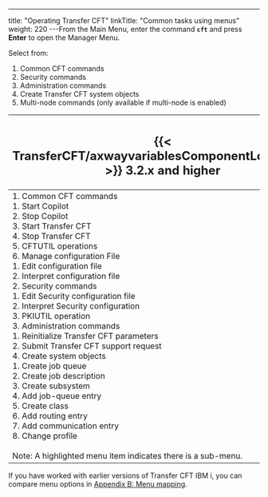 ---
title: "Operating Transfer CFT"
linkTitle: "Common tasks using menus"
weight: 220
---From the Main Menu, enter the command **`cft`** and press ****Enter**** to open the Manager Menu.

Select from:

1. Common CFT commands
1. Security commands
1. Administration commands
1. Create Transfer CFT system objects
1. Multi-node commands (only available if multi-node is enabled)


| <h2 id="transfercftaxwayvariablescomponentlongname-3.2.x-and-higher">{{< TransferCFT/axwayvariablesComponentLongName  >}} 3.2.x and higher</h2>  |
| --- |
| 1. Common CFT commands <br/> 1. Start Copilot <br/> 2. Stop Copilot <br/> 3. Start Transfer CFT <br/> 4. Stop Transfer CFT <br/> 5. CFTUTIL operations <br/> 6. Manage configuration File<br/> 1. Edit configuration file <br/> 2. Interpret configuration file<br/> 2. Security commands <br/> 1. Edit Security configuration file<br/> 2. Interpret Security configuration<br/> 3. PKIUTIL operation <br/> 3. Administration commands <br/> 1. Reinitialize Transfer CFT parameters<br/> 2. Submit Transfer CFT support request <br/> 4. Create system objects<br/> 1. Create job queue <br/> 2. Create job description <br/> 3. Create subsystem <br/> 4. Add job-queue entry <br/> 5. Create class <br/> 6. Add routing entry <br/> 7. Add communication entry <br/> 8. Change profile <br/> <br/> Note: A highlighted menu item indicates there is a sub-menu. |


If you have worked with earlier versions of Transfer CFT IBM i, you can compare menu options in [Appendix B: Menu mapping](../../menu_mapping).
